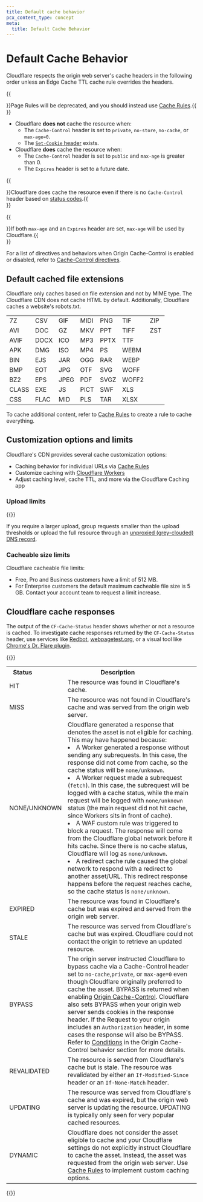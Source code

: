 ```yaml
---
title: Default cache behavior
pcx_content_type: concept
meta:
  title: Default Cache Behavior
---
```


# Default Cache Behavior

Cloudflare respects the origin web server's cache headers in the following order unless an Edge Cache TTL cache rule overrides the headers.

{{<Aside type="warning">}}Page Rules will be deprecated, and you should instead use [Cache Rules](/cache/how-to/cache-rules/).{{</Aside>}}

- Cloudflare **does not** cache the resource when:
  - The `Cache-Control` header is set to `private`, `no-store`, `no-cache`, or `max-age=0`.
  - The [`Set-Cookie` header](/cache/concepts/cache-behavior/#interaction-of-set-cookie-response-header-with-cache) exists.
- Cloudflare **does** cache the resource when:
  - The `Cache-Control` header is set to `public` and `max-age` is greater than 0.
  - The `Expires` header is set to a future date.

{{<Aside type="note">}}Cloudflare does cache the resource even if there is no `Cache-Control` header based on [status codes](/cache/how-to/configure-cache-status-code/#edge-ttl).{{</Aside>}}

{{<Aside type="note">}}If both `max-age` and an `Expires` header are set, `max-age` will be used by Cloudflare.{{</Aside>}}

For a list of directives and behaviors when Origin Cache-Control is enabled or disabled, refer to [Cache-Control directives](/cache/concepts/cache-control/#cache-control-directives).

## Default cached file extensions

Cloudflare only caches based on file extension and not by MIME type. The Cloudflare CDN does not cache HTML by default. Additionally, Cloudflare caches a website's robots.txt.

|       |      |      |      |      |       |     |
| ----- | ---- | ---- | ---- | ---- | ----- | --- |
| 7Z    | CSV  | GIF  | MIDI | PNG  | TIF   | ZIP |
| AVI   | DOC  | GZ   | MKV  | PPT  | TIFF  | ZST |
| AVIF  | DOCX | ICO  | MP3  | PPTX | TTF   |
| APK   | DMG  | ISO  | MP4  | PS   | WEBM  |
| BIN   | EJS  | JAR  | OGG  | RAR  | WEBP  |
| BMP   | EOT  | JPG  | OTF  | SVG  | WOFF  |
| BZ2   | EPS  | JPEG | PDF  | SVGZ | WOFF2 |
| CLASS | EXE  | JS   | PICT | SWF  | XLS   |
| CSS   | FLAC | MID  | PLS  | TAR  | XLSX  |

To cache additional content, refer to [Cache Rules](/cache/how-to/cache-rules/) to create a rule to cache everything.

## Customization options and limits

Cloudflare's CDN provides several cache customization options:

- Caching behavior for individual URLs via [Cache Rules](/cache/how-to/cache-rules/)
- Customize caching with [Cloudflare Workers](/workers/reference/how-the-cache-works/)
- Adjust caching level, cache TTL, and more via the Cloudflare Caching app

### Upload limits

{{<feature-table id="network.max_upload_size">}}

If you require a larger upload, group requests smaller than the upload thresholds or upload the full resource through an [unproxied (grey-clouded) DNS record](/dns/manage-dns-records/reference/proxied-dns-records/).

### Cacheable size limits

Cloudflare cacheable file limits:

- Free, Pro and Business customers have a limit of 512 MB.
- For Enterprise customers the default maximum cacheable file size is 5 GB. Contact your account team to request a limit increase.

## Cloudflare cache responses

The output of the `CF-Cache-Status` header shows whether or not a resource is cached. To investigate cache responses returned by the `CF-Cache-Status` header, use services like [Redbot](https://redbot.org/), [webpagetest.org](http://www.webpagetest.org/), or a visual tool like [Chrome's Dr. Flare plugin](https://community.cloudflare.com/t/community-tip-dr-flare-debug-tool-for-cloudflare-chrome-extension/110166).

{{<table-wrap>}}
<table>
  <tbody>
    <th colspan="4" rowspan="1">
      Status
    </th>
    <th colspan="4" rowspan="1">
      Description
    </th>
    <tr>
      <td colspan="5" rowspan="1">
        HIT
      </td>
      <td colspan="5" rowspan="1">
        The resource was found in Cloudflare's cache.
      </td>
    </tr>
    <tr>
      <td colspan="5" rowspan="1">
        MISS
      </td>
      <td colspan="5" rowspan="1">
        The resource was not found in Cloudflare's cache and was served from the origin web server.
      </td>
    </tr>
    <tr>
      <td colspan="5" rowspan="1">
        NONE/UNKNOWN
      </td>
      <td colspan="5" rowspan="1">
        Cloudflare generated a response that denotes the asset is not eligible for caching. This may have happened because:
          <li>A Worker generated a response without sending any subrequests. In this case, the response did not come from cache, so the cache status will be <code>none/unknown</code>.
          <li>A Worker request made a subrequest (<code>fetch</code>). In this case, the subrequest will be logged with a cache status, while the main request will be logged with <code>none/unknown</code> status (the main request did not hit cache, since Workers sits in front of cache).</li>
          <li>A WAF custom rule was triggered to block a request. The response will come from the Cloudflare global network before it hits cache. Since there is no cache status, Cloudflare will log as <code>none/unknown</code>.</li>
          <li>A redirect cache rule caused the global network to respond with a redirect to another asset/URL. This redirect response happens before the request reaches cache, so the cache status is <code>none/unknown</code>.</li>
      </td>
    </tr>
    <tr>
      <td colspan="5" rowspan="1">
        EXPIRED
      </td>
      <td colspan="5" rowspan="1">
        The resource was found in Cloudflare's cache but was expired and served from the origin web
        server.
      </td>
    </tr>
    <tr>
      <td colspan="5" rowspan="1">
        STALE
      </td>
      <td colspan="5" rowspan="1">
        The resource was served from Cloudflare's cache but was expired. Cloudflare could not
        contact the origin to retrieve an updated resource.
      </td>
    </tr>
    <tr>
      <td colspan="5" rowspan="1">
        BYPASS
      </td>
      <td colspan="5" rowspan="1">
        The origin server instructed Cloudflare to bypass cache via a Cache-Control header set to <code>no-cache</code>,<code>private</code>, or <code>max-age=0</code> even though
        Cloudflare originally preferred to cache the asset. BYPASS is returned when enabling <a href="/cache/concepts/cache-control/">Origin Cache-Control</a>. Cloudflare also sets BYPASS when
        your origin web server sends cookies in the response header. If the Request to your origin includes an <code>Authorization</code> header, in some cases the response will also be BYPASS. Refer to <a href="/cache/concepts/cache-control/#conditions">Conditions</a> in the Origin Cache-Control behavior section for more details.
      </td>
    </tr>
    <tr>
      <td colspan="5" rowspan="1">
        REVALIDATED
      </td>
      <td colspan="5" rowspan="1">
        The resource is served from Cloudflare's cache but is stale. The resource was revalidated by
        either an <code>If-Modified-Since</code> header or an <code>If-None-Match</code> header.
      </td>
    </tr>
    <tr>
      <td colspan="5" rowspan="1">
        UPDATING
      </td>
      <td colspan="5" rowspan="1">
        The resource was served from Cloudflare's cache and was expired, but the origin web server
        is updating the resource. UPDATING is typically only seen for very popular cached resources.
      </td>
    </tr>
    <tr>
      <td colspan="5" rowspan="1">
        DYNAMIC
      </td>
      <td colspan="5" rowspan="1">
        Cloudflare does not consider the asset eligible to cache and your Cloudflare settings do not
        explicitly instruct Cloudflare to cache the asset. Instead, the asset was requested from the
        origin web server. Use <a href="/cache/how-to/cache-rules/">Cache Rules</a> to implement
        custom caching options.
      </td>
    </tr>
  </tbody>
</table>
{{</table-wrap>}}
